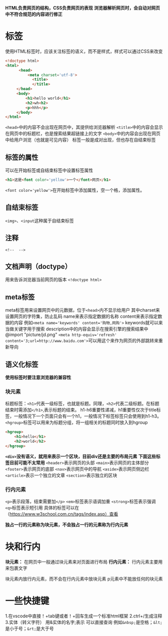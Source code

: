 **HTML负责网页的结构，CSS负责网页的表现**
**浏览器解析网页时，会自动对网页中不符合规范的内容进行修正**
# 标签
使用HTML标签时，应该关注标签的语义，而不是样式，样式可以通过CSS来改变
```html
<!doctype html>
<html>
      <head>
          <meta charset='utf-8'>
            <title>
            </title>
     </head>
     <body>
         <h1>hello world</h1>
         <h2>wh<h2>
         <p>hhh</p>
     </body>
</html>
```
`<head>`中的内容不会出现在网页中，其提供给浏览器解析
`<title>`中的内容会显示在网页中的标题栏，也是搜索结果超链接上的文字
`<body>`中的内容会出现在网页中给用户浏览（也就是可见内容）
标签一般是成对出现，但也存在自结束标签
## 标签的属性
可以在开始标签或自结束标签中设置标签属性
```html
<h1>这是<font color='yellow'>一个</font>网页</h1>
```
`<font color='yellow'>`在开始标签中添加属性，空一个格，添加属性。
## 自结束标签
`<img>`、`<input`这种属于自结束标签
## 注释
`<!-- 
  -->`
## 文档声明（doctype）
用来告诉浏览器当前网页的版本
`<!doctype html>`
## meta标签
meta标签用来设置网页中的元数据，位于`<head>`内不显示给用户
其中charset来设置网页的字符集，防止乱码
    name来表示指定数据的名称
    content来表示指定数据的内容
    例如`<meta name='keywords' content='购物,网购'>`
    keywords就可以来当做关键字用于搜索
    description中的内容会显示在搜索引擎的搜索结果中
    @import "picture/jd.png"
    `<meta http-equiv='refresh' content='3;url=http://www.baidu.com'>`可以用这个来作为网页的外部跳转来重新导向
## 语义化标签
**使用标签时要注意浏览器的兼容性**
### 块元素
标题标签：`<h1>`代表一级标签，也就是标题。同理，`<h2>`代表二级标题。在标题结束时需添加`</h1>`,表示标题的结束。
h1-h6重要性递减，h1重要性仅次于title标签，一般情况下一个页面只会有一个h1，一般情况下标签标签只会使用到h1-h3。
`<hgroup>`标签可以用来为标题分组，将一组相关的标题同时放入到hgroup
```HTML
<hgroup>
    <h1>hello</h1>
    <h2>world</h2>
</hgroup>
```
**`<div>`没有语义，就用来表示一个区块，目前div还是主要的布局元素**
**下面这些标签目前可能不太常用**
`<header>`表示网页的头部
`<main>`表示网页的主体部分
`<footer>`表示网页的底部
`<nav>`表示网页中的导航
`<aside>`表示网页侧边栏
`<article>`表示一个独立的文章
`<section>`表示独立的区块
### 行内元素
`<p>`表示段落，结束需要加`</p>`
`<em>`标签表示语调加重
`<strong>`标签表示强调
`<q>`标签表示短引用
具体的标签可以在（https://www.w3school.com.cn/tags/index.asp）查看

**独占一行的元素称为块元素，不会独占一行的元素称为行内元素**
# 块和行内
**块元素：**
在网页中一般通过块元素来对页面进行布局
**行内元素：**
行内元素主要用来包裹文字

块元素内放行内元素，而不会在行内元素中放块元素
p元素中不能放任何的块元素
# 一些快捷键
1.在vscode中直接！+tab键或者！+回车生成一个标准html框架
2.ctrl+/生成注释
3.实体（转义字符） 用&实体的名字;表示 可以直接查询
例如`&nbsp;`是空格；`&lt;`是小于号；`&rt;`是大于号
